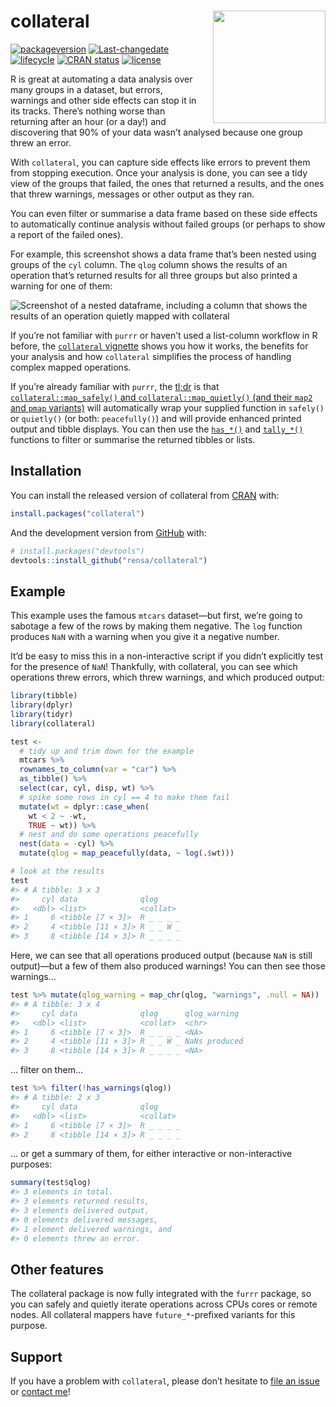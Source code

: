 
<!-- README.md is generated from README.Rmd. Please edit that file -->

# collateral <img src="man/figures/logo.svg" align="right" width="180px" style="padding-left: 1rem;" />

<!-- badges: start -->

[![packageversion](https://img.shields.io/badge/Package%20version-0.5.2-orange.svg?style=flat-square)](commits/master)
[![Last-changedate](https://img.shields.io/badge/last%20change-2021--01--24-yellowgreen.svg)](/commits/master)
[![lifecycle](https://img.shields.io/badge/lifecycle-stable-brightgreen.svg)](https://www.tidyverse.org/lifecycle/#stable)
[![CRAN
status](https://www.r-pkg.org/badges/version/collateral)](https://cran.r-project.org/package=collateral)
[![license](https://img.shields.io/github/license/mashape/apistatus.svg)](https://choosealicense.com/licenses/mit/)

<!-- badges: end -->

R is great at automating a data analysis over many groups in a dataset,
but errors, warnings and other side effects can stop it in its tracks.
There’s nothing worse than returning after an hour (or a day!) and
discovering that 90% of your data wasn’t analysed because one group
threw an error.

With `collateral`, you can capture side effects like errors to prevent
them from stopping execution. Once your analysis is done, you can see a
tidy view of the groups that failed, the ones that returned a results,
and the ones that threw warnings, messages or other output as they ran.

You can even filter or summarise a data frame based on these side
effects to automatically continue analysis without failed groups (or
perhaps to show a report of the failed ones).

For example, this screenshot shows a data frame that’s been nested using
groups of the `cyl` column. The `qlog` column shows the results of an
operation that’s returned results for all three groups but also printed
a warning for one of them:

![Screenshot of a nested dataframe, including a column that shows the
results of an operation quietly mapped with
collateral](man/figures/collateral_example.png)

If you’re not familiar with `purrr` or haven’t used a list-column
workflow in R before, the [`collateral`
vignette](https://jamesgoldie.dev/collateral/articles/collateral.html)
shows you how it works, the benefits for your analysis and how
`collateral` simplifies the process of handling complex mapped
operations.

If you’re already familiar with `purrr`, the
[tl;dr](https://en.wikipedia.org/wiki/Wikipedia:Too_long;_didn%27t_read)
is that [`collateral::map_safely()` and `collateral::map_quietly()` (and
their `map2` and `pmap`
variants)](https://jamesgoldie.dev/collateral/reference/collateral_mappers.html)
will automatically wrap your supplied function in `safely()` or
`quietly()` (or both: `peacefully()`) and will provide enhanced printed
output and tibble displays. You can then use the
[`has_*()`](https://jamesgoldie.dev/collateral/reference/has.html) and
[`tally_*()`](https://jamesgoldie.dev/collateral/reference/tally.html)
functions to filter or summarise the returned tibbles or lists.

## Installation

You can install the released version of collateral from
[CRAN](https://CRAN.R-project.org) with:

``` r
install.packages("collateral")
```

And the development version from [GitHub](https://github.com/) with:

``` r
# install.packages("devtools")
devtools::install_github("rensa/collateral")
```

## Example

This example uses the famous `mtcars` dataset—but first, we’re going to
sabotage a few of the rows by making them negative. The `log` function
produces `NaN` with a warning when you give it a negative number.

It’d be easy to miss this in a non-interactive script if you didn’t
explicitly test for the presence of `NaN`! Thankfully, with collateral,
you can see which operations threw errors, which threw warnings, and
which produced output:

``` r
library(tibble)
library(dplyr)
library(tidyr)
library(collateral)

test <-
  # tidy up and trim down for the example
  mtcars %>%
  rownames_to_column(var = "car") %>%
  as_tibble() %>%
  select(car, cyl, disp, wt) %>%
  # spike some rows in cyl == 4 to make them fail
  mutate(wt = dplyr::case_when(
    wt < 2 ~ -wt,
    TRUE ~ wt)) %>%
  # nest and do some operations peacefully
  nest(data = -cyl) %>%
  mutate(qlog = map_peacefully(data, ~ log(.$wt)))

# look at the results
test
#> # A tibble: 3 x 3
#>     cyl data              qlog     
#>   <dbl> <list>            <collat> 
#> 1     6 <tibble [7 × 3]>  R _ _ _ _
#> 2     4 <tibble [11 × 3]> R _ _ W _
#> 3     8 <tibble [14 × 3]> R _ _ _ _
```

Here, we can see that all operations produced output (because `NaN` is
still output)—but a few of them also produced warnings! You can then see
those warnings…

``` r
test %>% mutate(qlog_warning = map_chr(qlog, "warnings", .null = NA))
#> # A tibble: 3 x 4
#>     cyl data              qlog      qlog_warning 
#>   <dbl> <list>            <collat>  <chr>        
#> 1     6 <tibble [7 × 3]>  R _ _ _ _ <NA>         
#> 2     4 <tibble [11 × 3]> R _ _ W _ NaNs produced
#> 3     8 <tibble [14 × 3]> R _ _ _ _ <NA>
```

… filter on them…

``` r
test %>% filter(!has_warnings(qlog))
#> # A tibble: 2 x 3
#>     cyl data              qlog     
#>   <dbl> <list>            <collat> 
#> 1     6 <tibble [7 × 3]>  R _ _ _ _
#> 2     8 <tibble [14 × 3]> R _ _ _ _
```

… or get a summary of them, for either interactive or non-interactive
purposes:

``` r
summary(test$qlog)
#> 3 elements in total.
#> 3 elements returned results,
#> 3 elements delivered output,
#> 0 elements delivered messages,
#> 1 element delivered warnings, and
#> 0 elements threw an error.
```

## Other features

The collateral package is now fully integrated with the `furrr` package,
so you can safely and quietly iterate operations across CPUs cores or
remote nodes. All collateral mappers have `future_*`-prefixed variants
for this purpose.

## Support

If you have a problem with `collateral`, please don’t hesitate to [file
an issue](https://github.com/rensa/collateral/issues/new) or [contact
me](twitter.com/jimjam_slam)!
